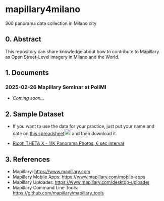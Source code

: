 # mapillary4milano
360 panorama data collection in Milano city

## 0. Abstract
This repository can share knowledge about how to contribute to Mapillary as Open Street-Level imagery in Milano and the World.

## 1. Documents

### 2025-02-26 Mapillary Seminar at PoliMI
 * *Coming soon...*

## 2. Sample Dataset
 * If you want to use the data for your practice, just put your name and date on [this spreadsheet<img src="https://github.com/user-attachments/assets/cb5fca4e-866d-4698-8792-6f6f517c5243" width="20">](https://docs.google.com/spreadsheets/d/11ioBSpjB877G5gc4DCDiDD8Q9hdCrFwtPawnGA6ywa8/edit?usp=sharing) and then download it.

 * [Ricoh THETA X - 11K Panorama Photos, 6 sec interval](https://github.com/gisgeolab/mapillary4milano/tree/main/sampledata/duomo20250224thetax)


## 3. References
 * Mapillary: https://www.mapillary.com
 * Mapillary Mobile Apps: https://www.mapillary.com/mobile-apps
 * Mapillary Uploader: https://www.mapillary.com/desktop-uploader
 * Mapillary Command Line Tools: https://github.com/mapillary/mapillary_tools 
